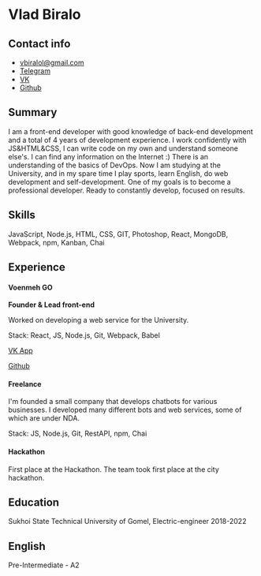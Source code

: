 # Vlad Biralo

## Contact info

- vbiralol@gmail.com
- [Telegram](https://t.me/vbiralo/)
- [VK](https://vk.com/vbiralo/)
- [Github](https://github.com/vbiralo/)

## Summary

I am a front-end developer with good knowledge of back-end development and a total of 4 years of development experience.
I work confidently with JS&HTML&CSS, I can write code on my own and understand someone else's.
I can find any information on the Internet :)
There is an understanding of the basics of DevOps.
Now I am studying at the University, and in my spare time I play sports, learn English, do web development and self-development.
One of my goals is to become a professional developer. Ready to constantly develop, focused on results.

## Skills

JavaScript, Node.js, HTML, CSS, GIT, Photoshop, React, MongoDB, Webpack, npm, Kanban, Chai

## Experience

#### Voenmeh GO

**Founder & Lead front-end**

Worked on developing a web service for the University.

Stack: React, JS, Node.js, Git, Webpack, Babel

[VK App](https://vk.com/app6969696)

[Github](https://github.com/botxme/voenmeh)

#### Freelance

I'm founded a small company that develops chatbots for various businesses.
I developed many different bots and web services, some of which are under NDA.

Stack: JS, Node.js, Git, RestAPI, npm, Chai

#### Hackathon

First place at the Hackathon.
The team took first place at the city hackathon.

## Education

Sukhoi State Technical University of Gomel,
Electric-engineer 2018-2022

## English

Pre-Intermediate - A2